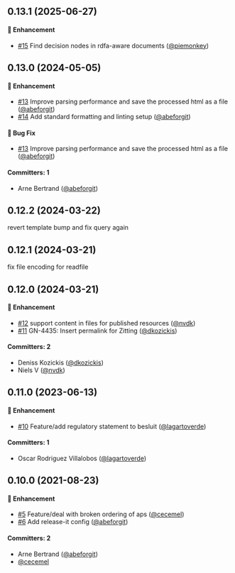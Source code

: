 


## 0.13.1 (2025-06-27)
#### :rocket: Enhancement
* [#15](https://github.com/lblod/besluit-publicatie-publish-service/pull/15) Find decision nodes in rdfa-aware documents ([@piemonkey](https://github.com/piemonkey))

## 0.13.0 (2024-05-05)

#### :rocket: Enhancement
* [#13](https://github.com/lblod/besluit-publicatie-publish-service/pull/13) Improve parsing performance and save the processed html as a file ([@abeforgit](https://github.com/abeforgit))
* [#14](https://github.com/lblod/besluit-publicatie-publish-service/pull/14) Add standard formatting and linting setup ([@abeforgit](https://github.com/abeforgit))

#### :bug: Bug Fix
* [#13](https://github.com/lblod/besluit-publicatie-publish-service/pull/13) Improve parsing performance and save the processed html as a file ([@abeforgit](https://github.com/abeforgit))

#### Committers: 1
- Arne Bertrand ([@abeforgit](https://github.com/abeforgit))


## 0.12.2 (2024-03-22)
revert template bump and fix query again


## 0.12.1 (2024-03-21)
fix file encoding for readfile


## 0.12.0 (2024-03-21)

#### :rocket: Enhancement
* [#12](https://github.com/lblod/besluit-publicatie-publish-service/pull/12) support content in files for  published resources ([@nvdk](https://github.com/nvdk))
* [#11](https://github.com/lblod/besluit-publicatie-publish-service/pull/11) GN-4435: Insert permalink for Zitting ([@dkozickis](https://github.com/dkozickis))

#### Committers: 2
- Deniss Kozickis ([@dkozickis](https://github.com/dkozickis))
- Niels V ([@nvdk](https://github.com/nvdk))


## 0.11.0 (2023-06-13)

#### :rocket: Enhancement
* [#10](https://github.com/lblod/besluit-publicatie-publish-service/pull/10) Feature/add regulatory statement to besluit ([@lagartoverde](https://github.com/lagartoverde))

#### Committers: 1
- Oscar Rodriguez Villalobos ([@lagartoverde](https://github.com/lagartoverde))


## 0.10.0 (2021-08-23)

#### :rocket: Enhancement
* [#5](https://github.com/lblod/besluit-publicatie-publish-service/pull/5) Feature/deal with broken ordering of aps ([@cecemel](https://github.com/cecemel))
* [#6](https://github.com/lblod/besluit-publicatie-publish-service/pull/6) Add release-it config ([@abeforgit](https://github.com/abeforgit))

#### Committers: 2
- Arne Bertrand ([@abeforgit](https://github.com/abeforgit))
- [@cecemel](https://github.com/cecemel)

